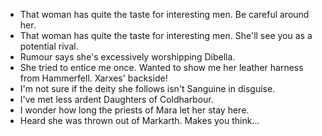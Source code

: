 - That woman has quite the taste for interesting men. Be careful around her.
- That woman has quite the taste for interesting men. She'll see you as a potential rival.
- Rumour says she's excessively worshipping Dibella.
- She tried to entice me once. Wanted to show me her leather harness from Hammerfell. Xarxes' backside!
- I'm not sure if the deity she follows isn't Sanguine in disguise.
- I've met less ardent Daughters of Coldharbour.
- I wonder how long the priests of Mara let her stay here.
- Heard she was thrown out of Markarth. Makes you think...
